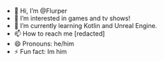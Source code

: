 - 👋 Hi, I’m @Flurper
- 👀 I’m interested in games and tv shows!
- 🌱 I’m currently learning Kotlin and Unreal Engine.
- 📫 How to reach me [redacted]
- 😄 Pronouns: he/him
- ⚡ Fun fact: Im him

<!---
Flurper/Flurper is a ✨ special ✨ repository because its `README.md` (this file) appears on your GitHub profile.
You can click the Preview link to take a look at your changes.
--->
